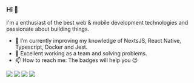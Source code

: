 ### Hi 👋

I'm a enthusiast of the best web & mobile development technologies and passionate about building things.

- 🌱 I’m currently improving my knowledge of NextsJS, React Native, Typescript, Docker and Jest.
- 🤝 Excellent working as a team and solving problems.
- 📫 How to reach me: The badges will help you 😉

[<img src="https://img.shields.io/badge/linkedin-%230077B5.svg?&style=for-the-badge&logo=linkedin&logoColor=white" />](https://www.linkedin.com/in/thiago-ferreira-de-almeida/) 
[<img src = "https://img.shields.io/badge/instagram-%23E4405F.svg?&style=for-the-badge&logo=instagram&logoColor=white">](https://www.instagram.com/thiagoalmd) 
[<img src = "https://img.shields.io/badge/facebook-%231877F2.svg?&style=for-the-badge&logo=facebook&logoColor=white">](https://www.facebook.com/thiagoalmd/)
[<img src = "https://img.shields.io/badge/gmail-D14836?&style=for-the-badge&logo=gmail&logoColor=white">](mailto:thiagofalmd@gmail.com)

